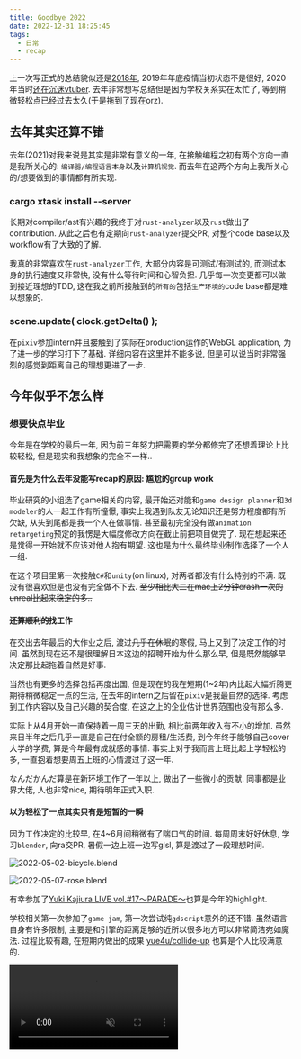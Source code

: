 ```yaml
---
title: Goodbye 2022
date: 2022-12-31 18:25:45
tags:
  - 日常
  - recap
---
```


上一次写正式的总结貌似还是[2018年](./2018-recap), 2019年年底疫情当初状态不是很好, 2020年当时[还在沉迷vtuber](./about-vtubers). 去年非常想写总结但是因为学校关系实在太忙了, 等到稍微轻松点已经过去太久(于是拖到了现在orz).

## 去年其实还算不错

去年(2021)对我来说是其实是非常有意义的一年, 在接触编程之初有两个方向一直是我所关心的: `编译器/编程语言本身`以及`计算机视觉`. 而去年在这两个方向上我所关心的/想要做到的事情都有所实现. 

### cargo xtask install --server

长期对compiler/ast有兴趣的我终于对`rust-analyzer`以及`rust`做出了contribution. 从此之后也有定期向`rust-analyzer`提交PR, 对整个code base以及workflow有了大致的了解.

我真的非常喜欢在`rust-analyzer`工作, 大部分内容是可测试/有测试的, 而测试本身的执行速度又非常快, 没有什么等待时间和心智负担. 几乎每一次变更都可以做到接近理想的TDD, 这在我之前所接触到的`所有的`包括`生产环境的`code base都是难以想象的. 

### scene.update( clock.getDelta() );

在`pixiv`参加intern并且接触到了实际在production运作的WebGL application, 为了进一步的学习打下了基础. 详细内容在这里并不能多说, 但是可以说当时非常强烈的感觉到距离自己的理想更进了一步.

## 今年似乎不怎么样

### 想要快点毕业

今年是在学校的最后一年, 因为前三年努力把需要的学分都修完了还想着理论上比较轻松, 但是现实和我想象的完全不一样..

#### 首先是为什么去年没能写recap的原因: 尴尬的group work

毕业研究的小组选了game相关的内容, 最开始还对能和`game design planner`和`3d modeler`的人一起工作有所憧憬, 事实上我遇到队友无论知识还是努力程度都有所欠缺, 从头到尾都是我一个人在做事情. 甚至最初完全没有做`animation retargeting`预定的我愣是大幅度修改方向在截止前把项目做完了. 现在想起来还是觉得一开始就不应该对他人抱有期望. 这也是为什么最终毕业制作选择了一个人一组.

在这个项目里第一次接触`C#`和`unity`(on linux), 对两者都没有什么特别的不满. 既没有很喜欢但是也没有完全做不下去. <del>至少相比大二在mac上2分钟crash一次的unreal比起来稳定的多..</del>

#### <del>还算顺利的</del>找工作

在交出去年最后的大作业之后, 渡过<del>几乎在休眠</del>的寒假, 马上又到了决定工作的时间. 虽然到现在还不是很理解日本这边的招聘开始为什么那么早, 但是既然能够早决定那比起拖着自然是好事. 

当然也有更多的选择包括再度出国, 但是现在的我在短期(1~2年)内比起大幅折腾更期待稍微稳定一点的生活, 在去年的intern之后留在`pixiv`是我最自然的选择. 考虑到工作内容以及自己兴趣的契合度, 在这之上的企业估计世界范围也没有那么多.

实际上从4月开始一直保持着一周三天的出勤, 相比前两年收入有不小的增加. 虽然来日半年之后几乎一直是自己在付全额的房租/生活费, 到今年终于能够自己cover大学的学费, 算是今年最有成就感的事情. 事实上对于我而言上班比起上学轻松的多, 一直抱着想要周五上班的心情渡过了这一年.

なんだかんだ算是在新环境工作了一年以上, 做出了一些微小的贡献. 同事都是业界大佬, 人也非常nice, 期待明年正式入职.

#### 以为轻松了一点其实只有是短暂的一瞬

因为工作决定的比较早, 在4~6月间稍微有了喘口气的时间. 每周周末好好休息, 学习`blender`, 向ra交PR, 暑假一边上班一边写glsl, 算是渡过了一段理想时间.

![2022-05-02-bicycle.blend](./bicycle.png)

![2022-05-07-rose.blend](./rose.png)

有幸参加了[Yuki Kajiura LIVE vol.#17～PARADE～](./ykl17)也算是今年的highlight.

学校相关第一次参加了`game jam`, 第一次尝试纯`gdscript`意外的还不错. 虽然语言自身有许多限制, 主要是和引擎的距离足够的近所以很多地方可以非常简洁宛如魔法. 过程比较有趣, 在短期内做出的成果 [yue4u/collide-up](https://github.com/yue4u/collide-up) 也算是个人比较满意的.

<video muted autoplay loop src="/extra/collide-up.mp4" />

随着毕业制作的正式开始, 这一瞬的自由马上就消失不见了, <del>周末是什么? 能吃吗?</del>当然也和我自己选择的方向有关, 但是实在是不推荐<del>边工作边赶毕业制作</del>这样紧凑的时间表.

最后的项目选择了[`godot`](https://godotengine.org/)引擎以及[`godot-rust/gdnative`](https://github.com/godot-rust/gdnative), 主要原因是 1. rust 语言支持 2. linux native 3. git freindly. 而实际上不出所料在这些方面用到现在比起`unity`和`unreal`更有好感的多. 毕竟是一个人一组, 需要自己全权负责, 包括不怎么喜欢也不怎么擅长的planning必须全部自己做...途中有不少的经验和感想, 等到全部结束会总结成别的文章. 

### 没能做到的事情

没能去成海边. 从前年开始就一直想夏天去, 去年没能去成非常遗憾, 结果今年也没去成.

(由于外部原因)没能搬家.

明明非常期待参加 [Building A Sci-Fi Mecha No. 7 with Blender and UE5](https://www.wingfox.com/c/8707_1574_16291) 的课程, 结果不知不觉错过了时间. 想要早点补上.

没能完全照顾好自己和坚持锻炼. 感觉自己还是非常不适应压力和对抗焦虑, 很容易不知所措.. 明年想要多自己做饭 / work out regularly.

完全没能画画. 既没有从容画画的时间, 也有设备因素. 在明年考虑买cintiq试试看. 同时不知道为什么很想要用传统的铅笔颜料画画.

没能花时间学新语言. 没有能继续学习韩语. 希望明年能够有参加`TOPIK`的自信.

没能学会新的编程语言. 虽然因为个人和工作需求接触了不少新的语言(`C#`, `gdscript`, `ruby`, `zig`, ...)和新的内容, 但是没有一个达到流畅的程度. 不幸中的好消息是现在写rust几乎没有负担了.

对于自己专业领域<del>(姑且算是Front End)</del>的学习缺乏深度, catch up不完整. 特别是css相关的新标准 (例如[`Logical Properties`](https://developer.mozilla.org/en-US/docs/Web/CSS/CSS_Logical_Properties), [`Container Queries`](https://developer.mozilla.org/en-US/docs/Web/CSS/CSS_Container_Queries)等)没能确保学习的时间非常残念. 希望明年能够定期追上标准.


## 明年希望...

- 好好工作 & 锻炼 & 休息 / WLB
- 画画 / 学习`blender` 
- 希望无论专业相关与否能够定期保持阅读
- 向`rust` lang/community做出更多贡献
- 参加一个韩语培训, 准备`TOPIK`
- 流畅的写`zig`语言(同时争取`c`/`cpp`的readability)
- 考虑做一些商业化的个人项目
